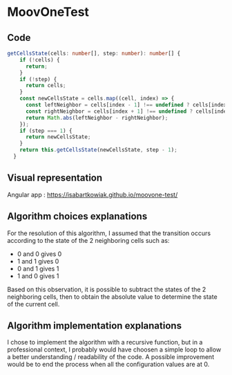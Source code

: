 # MoovOneTest

## Code

```ts
getCellsState(cells: number[], step: number): number[] {
    if (!cells) {
      return;
    }
    if (!step) {
      return cells;
    }
    const newCellsState = cells.map((cell, index) => {
      const leftNeighbor = cells[index - 1] !== undefined ? cells[index - 1] : cells[cells.length - 1];
      const rightNeighbor = cells[index + 1] !== undefined ? cells[index + 1] : cells[0];
      return Math.abs(leftNeighbor - rightNeighbor);
    });
    if (step === 1) {
      return newCellsState;
    }
    return this.getCellsState(newCellsState, step - 1);
  }
```

## Visual representation 

Angular app :
https://isabartkowiak.github.io/moovone-test/

## Algorithm choices explanations

For the resolution of this algorithm, I assumed that the transition occurs according to the state of the 2 neighboring cells such as:
- 0 and 0 gives 0
- 1 and 1 gives 0
- 0 and 1 gives 1
- 1 and 0 gives 1

Based on this observation, it is possible to subtract the states of the 2 neighboring cells, then to obtain the absolute value to determine the state of the current cell.


## Algorithm implementation explanations

I chose to implement the algorithm with a recursive function, but in a professional context, I probably would have choosen a simple loop to allow a better understanding / readability of the code. A possible improvement would be to end the process when all the configuration values ​​are at 0.


